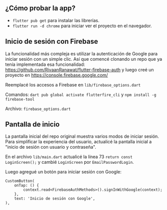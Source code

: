 ## ¿Cómo probar la app?
- `flutter pub get` para instalar las librerías.
- `flutter run -d chrome` para iniciar ver el proyecto en el navegador.

## Inicio de sesión con Firebase
La funcionalidad más compleja es utilizar la autenticación de Google para iniciar sesión con un simple clic. Así que comencé clonando un repo que ya tenía implementada esa funcionalidad: https://github.com/RivaanRanawat/flutter-firebase-auth y luego creé un proyecto en https://console.firebase.google.com/

Reemplacé los accesos a Firebase en `lib/firebase_options.dart`

Comandos: `dart pub global activate flutterfire_cli` y `npm install -g firebase-tool`

Archivo: `firebase_options.dart`

## Pantalla de inicio
La pantalla inicial del repo original muestra varios modos de iniciar sesión. Para simplificar la experiencia del usuario, actualicé la pantalla inicial a "inicio de sesión con usuario y contraseña". 

En el archivo `lib/main.dart` actualicé la línea 73 `return const LoginScreen();` y cambié `LoginScreen` por `EmailPasswordLogin`.

Luego agregué un botón para iniciar sesión con Google:
```
CustomButton(
    onTap: () {
        context.read<FirebaseAuthMethods>().signInWithGoogle(context);
    },
    text: 'Inicio de sesión con Google',
),
```

